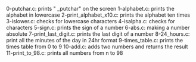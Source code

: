 0-putchar.c: prints " _putchar" on the screen
1-alphabet.c: prints the alphabet in lowercase
2-print_alphabet_x10.c: prints the alphabet ten times
3-islower.c: checks for lowercase characters
4-isalpha.c: checks for characters
5-sign.c: prints the sign of a number
6-abs.c: making a number absolute
7-print_last_digit.c: prints the last digit of a number
8-24_hours.c: print all the minutes of the day in 24hr format
9-times_table.c: prints the times table from 0 to 9
10-add.c: adds two numbers and returns the result
11-print_to_98.c: prints all numbers from n to 98
